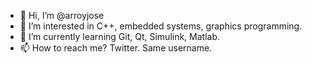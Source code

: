 - 👋 Hi, I’m @arroyjose
- 👀 I’m interested in C++, embedded systems, graphics programming.
- 🌱 I’m currently learning Git, Qt, Simulink, Matlab.
- 📫 How to reach me? Twitter.  Same username.

<!---
arroyjose/arroyjose is a ✨ special ✨ repository because its `README.md` (this file) appears on your GitHub profile.
You can click the Preview link to take a look at your changes.
--->

